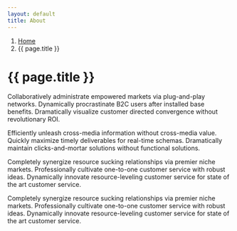 ```yaml
---
layout: default
title: About
---
```


<ol class="breadcrumb">
  <li><a href="/">Home</a></li>
  <li class="active">{{ page.title }}</li>
</ol>

<div class="page-header">
  <h1>{{ page.title }}</h1>
</div>

<section id="answer-content">

  <article>

  Collaboratively administrate empowered markets via plug-and-play networks. Dynamically procrastinate B2C users after installed base benefits. Dramatically visualize customer directed convergence without revolutionary ROI.

  Efficiently unleash cross-media information without cross-media value. Quickly maximize timely deliverables for real-time schemas. Dramatically maintain clicks-and-mortar solutions without functional solutions.

  Completely synergize resource sucking relationships via premier niche markets. Professionally cultivate one-to-one customer service with robust ideas. Dynamically innovate resource-leveling customer service for state of the art customer service.

  </article>

  <aside>
    <p>Completely synergize resource sucking relationships via premier niche markets. Professionally cultivate one-to-one customer service with robust ideas. Dynamically innovate resource-leveling customer service for state of the art customer service.</p>
  </aside>

</section>
